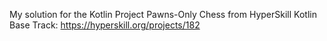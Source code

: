 My solution for the Kotlin Project Pawns-Only Chess from HyperSkill Kotlin Base Track: https://hyperskill.org/projects/182